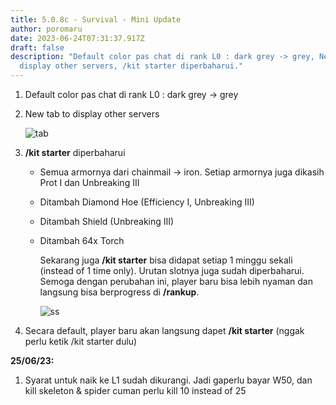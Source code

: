 ```yaml
---
title: 5.0.8c - Survival - Mini Update
author: poromaru
date: 2023-06-24T07:31:37.917Z
draft: false
description: "Default color pas chat di rank L0 : dark grey -> grey, New tab to
  display other servers, /kit starter diperbaharui."
---
```

1. Default color pas chat di rank L0 : dark grey -> grey
2. New tab to display other servers

   ![tab](/img/uploads/tab.png "tab")
3. **/kit starter** diperbaharui

   * Semua armornya dari chainmail -> iron. Setiap armornya juga dikasih Prot I dan Unbreaking III
   * Ditambah Diamond Hoe (Efficiency I, Unbreaking III)
   * Ditambah Shield (Unbreaking III)
   * Ditambah 64x Torch

     Sekarang juga **/kit starter** bisa didapat setiap 1 minggu sekali (instead of 1 time only). Urutan slotnya juga sudah diperbaharui. Semoga dengan perubahan ini, player baru bisa lebih nyaman dan langsung bisa berprogress di **/rankup**.

     ![ss](/img/uploads/ss.png "ss")
4. Secara default, player baru akan langsung dapet **/kit starter** (nggak perlu ketik /kit starter dulu)



**25/06/23:**

1. Syarat untuk naik ke L1 sudah dikurangi. Jadi gaperlu bayar W50, dan kill skeleton & spider cuman perlu kill 10 instead of 25